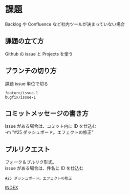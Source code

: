 # 課題

Backlog や Confluence など社内ツールが決まっていない場合

## 課題の立て方

Github の issue と Projects を使う

## ブランチの切り方

課題 issue 単位で切る

```plain-text
feature/issue-1
bugfix/issue-1
```

## コミットメッセージの書き方

issue がある場合は、コミット内に ID を仕込む  
-m "#25 ダッシュボード。エフェクトの修正"

## プルリクエスト

フォーク＆プルリク形式。  
issue がある場合は、件名に ID を仕込む

```plain-text
#25 ダッシュボード。エフェクトの修正
```

[INDEX](../index.md)
